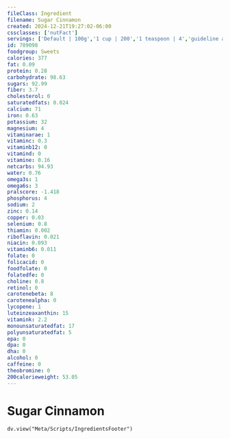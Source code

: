 ```yaml
---
fileClass: Ingredient
filename: Sugar Cinnamon
created: 2024-12-21T19:27:02-06:00
cssclasses: ['nutFact']
servings: ['Default | 100g','1 cup | 200','1 teaspoon | 4','guideline amount per fl oz of beverage | 1']
id: 789098
foodgroup: Sweets
calories: 377
fat: 0.09
protein: 0.28
carbohydrate: 98.63
sugars: 92.99
fiber: 3.7
cholesterol: 0
saturatedfats: 0.024
calcium: 71
iron: 0.63
potassium: 32
magnesium: 4
vitaminarae: 1
vitaminc: 0.3
vitaminb12: 0
vitamind: 0
vitamine: 0.16
netcarbs: 94.93
water: 0.76
omega3s: 1
omega6s: 3
pralscore: -1.418
phosphorus: 4
sodium: 2
zinc: 0.14
copper: 0.03
selenium: 0.8
thiamin: 0.002
riboflavin: 0.021
niacin: 0.093
vitaminb6: 0.011
folate: 0
folicacid: 0
foodfolate: 0
folatedfe: 0
choline: 0.8
retinol: 0
carotenebeta: 8
carotenealpha: 0
lycopene: 1
luteinzeaxanthin: 15
vitamink: 2.2
monounsaturatedfat: 17
polyunsaturatedfat: 5
epa: 0
dpa: 0
dha: 0
alcohol: 0
caffeine: 0
theobromine: 0
200calorieweight: 53.05
---
```


# Sugar Cinnamon

```dataviewjs
dv.view("Meta/Scripts/IngredientsFooter")
```